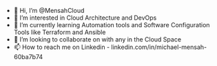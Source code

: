 - 👋 Hi, I’m @MensahCloud
- 👀 I’m interested in Cloud Architecture and DevOps
- 🌱 I’m currently learning Automation tools and Software Configuration Tools like Terraform and Ansible
- 💞️ I’m looking to collaborate on with any in the Cloud Space
- 📫 How to reach me on Linkedin - linkedin.com/in/michael-mensah-60ba7b74

<!---
MensahCloud/MensahCloud is a ✨ special ✨ repository because its `README.md` (this file) appears on your GitHub profile.
You can click the Preview link to take a look at your changes.
--->
